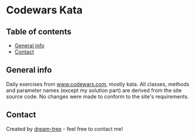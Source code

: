 # Codewars Kata

## Table of contents
* [General info](#general-info)
* [Contact](#contact)

## General info
Daily exercises from www.codewars.com, mostly kata.
All classes, methods and parameter names (except my solution part) are derived from the site source code.
No changes were made to conform to the site's requirements.

## Contact
Created by [dream-tree](https://www.linkedin.com/in/marcin-klimek) - feel free to contact me!
